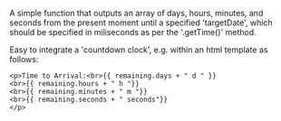 A simple function that outputs an array of days, hours, minutes, and seconds from the present moment until a specified 'targetDate', which should be specified in miliseconds as per the '.getTime()' method.

Easy to integrate a 'countdown clock', e.g. within an html template as follows:

    <p>Time to Arrival:<br>{{ remaining.days + " d " }}
    <br>{{ remaining.hours + " h "}}
    <br>{{ remaining.minutes + " m "}}
    <br>{{ remaining.seconds + " seconds"}}
    </p>